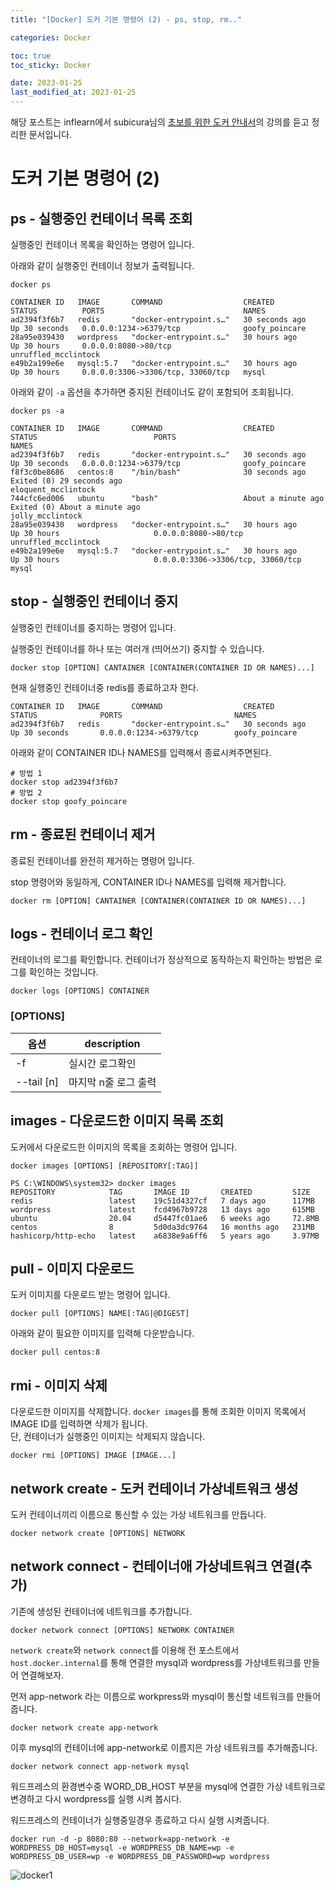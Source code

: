 ```yaml
---
title: "[Docker] 도커 기본 명령어 (2) - ps, stop, rm.."

categories: Docker

toc: true
toc_sticky: Docker

date: 2023-01-25
last_modified_at: 2023-01-25
---
```


해당 포스트는 inflearn에서 subicura님의 [초보를 위한 도커 안내서](https://www.inflearn.com/course/%EB%8F%84%EC%BB%A4-%EC%9E%85%EB%AC%B8/dashboard)의 강의를 듣고 정리한 문서입니다.

# 도커 기본 명령어 (2)

## ps - 실행중인 컨테이너 목록 조회 

실행중인 컨테이너 목록을 확인하는 명령어 입니다.

아래와 같이 실행중인 컨테이너 정보가 출력됩니다.

```shell
docker ps
```

```shell
CONTAINER ID   IMAGE       COMMAND                  CREATED          STATUS          PORTS                               NAMES
ad2394f3f6b7   redis       "docker-entrypoint.s…"   30 seconds ago   Up 30 seconds   0.0.0.0:1234->6379/tcp              goofy_poincare
28a95e039430   wordpress   "docker-entrypoint.s…"   30 hours ago     Up 30 hours     0.0.0.0:8080->80/tcp                unruffled_mcclintock
e49b2a199e6e   mysql:5.7   "docker-entrypoint.s…"   30 hours ago     Up 30 hours     0.0.0.0:3306->3306/tcp, 33060/tcp   mysql
```


아래와 같이 `-a` 옵션을 추가하면 중지된 컨테이너도 같이 포함되어 조회됩니다.

```shell
docker ps -a
```

```shell
CONTAINER ID   IMAGE       COMMAND                  CREATED              STATUS                          PORTS                               NAMES
ad2394f3f6b7   redis       "docker-entrypoint.s…"   30 seconds ago   Up 30 seconds   0.0.0.0:1234->6379/tcp              goofy_poincare
f8f3c0be8686   centos:8    "/bin/bash"              30 seconds ago       Exited (0) 29 seconds ago                                           eloquent_mcclintock
744cfc6ed006   ubuntu      "bash"                   About a minute ago   Exited (0) About a minute ago                                       jolly_mcclintock
28a95e039430   wordpress   "docker-entrypoint.s…"   30 hours ago         Up 30 hours                     0.0.0.0:8080->80/tcp                unruffled_mcclintock
e49b2a199e6e   mysql:5.7   "docker-entrypoint.s…"   30 hours ago         Up 30 hours                     0.0.0.0:3306->3306/tcp, 33060/tcp   mysql
```

## stop - 실행중인 컨테이너 중지

실행중인 컨테이너를 중지하는 명령어 입니다.

실행중인 컨테이너를 하나 또는 여러개 (띄어쓰기) 중지할 수 있습니다.

```shell
docker stop [OPTION] CANTAINER [CONTAINER(CONTAINER ID OR NAMES)...]
```

현재 실행중인 컨테이너중 redis를 종료하고자 한다.

```shell
CONTAINER ID   IMAGE       COMMAND                  CREATED              STATUS              PORTS                         NAMES
ad2394f3f6b7   redis       "docker-entrypoint.s…"   30 seconds ago       Up 30 seconds       0.0.0.0:1234->6379/tcp        goofy_poincare
```

아래와 같이 CONTAINER ID나 NAMES를 입력해서 종료시켜주면된다.

```shell
# 방법 1
docker stop ad2394f3f6b7
# 방법 2
docker stop goofy_poincare
```


## rm - 종료된 컨테이너 제거

종료된 컨테이너를 완전히 제거하는 명령어 입니다.

stop 명령어와 동일하게, CONTAINER ID나 NAMES를 입력해 제거합니다.

```shell
docker rm [OPTION] CANTAINER [CONTAINER(CONTAINER ID OR NAMES)...]
```


## logs - 컨테이너 로그 확인

컨테이너의 로그를 확인합니다. 컨테이너가 정상적으로 동작하는지 확인하는 방법은 로그를 확인하는 것입니다.

```shell
docker logs [OPTIONS] CONTAINER
```

### [OPTIONS]

| 옵션         | description  |
|------------|--------------|
| -f         | 실시간 로그확인     |
| --tail [n] | 마지막 n줄 로그 출력 |


## images - 다운로드한 이미지 목록 조회

도커에서 다운로드한 이미지의 목록을 조회하는 명령어 입니다.

```shell
docker images [OPTIONS] [REPOSITORY[:TAG]]
```

```shell
PS C:\WINDOWS\system32> docker images
REPOSITORY            TAG       IMAGE ID       CREATED         SIZE
redis                 latest    19c51d4327cf   7 days ago      117MB
wordpress             latest    fcd4967b9728   13 days ago     615MB
ubuntu                20.04     d5447fc01ae6   6 weeks ago     72.8MB
centos                8         5d0da3dc9764   16 months ago   231MB
hashicorp/http-echo   latest    a6838e9a6ff6   5 years ago     3.97MB
```


## pull - 이미지 다운로드

도커 이미지를 다운로드 받는 명령어 입니다.

```shell
docker pull [OPTIONS] NAME[:TAG|@DIGEST]
```

아래와 같이 필요한 이미지를 입력해 다운받습니다.

```shell
docker pull centos:8
```


## rmi - 이미지 삭제

다운로드한 이미지를 삭제합니다. `docker images`를 통해 조회한 이미지 목록에서 IMAGE ID를 입력하면 삭제가 됩니다.  
단, 컨테이너가 실행중인 이미지는 삭제되지 않습니다.

```shell
docker rmi [OPTIONS] IMAGE [IMAGE...]
```


## network create - 도커 컨테이너 가상네트워크 생성

도커 컨테이너끼리 이름으로 통신할 수 있는 가상 네트워크를 만듭니다.

```shell
docker network create [OPTIONS] NETWORK
```


## network connect - 컨테이너애 가상네트워크 연결(추가)

기존에 생성된 컨테이너에 네트워크를 추가합니다.

```shell
docker network connect [OPTIONS] NETWORK CONTAINER
```

`network create`와 `network connect`를 이용해 전 포스트에서 `host.docker.internal`를 통해 연결한 mysql과 wordpress를 가상네트워크를 만들어 연결해보자.

먼저 app-network 라는 이름으로 workpress와 mysql이 통신할 네트워크를 만들어 줍니다.

```shell
docker network create app-network
```

이후 mysql의 컨테이너에 app-network로 이름지은 가상 네트워크를 추가해줍니다.

```shell
docker network connect app-network mysql
```

워드프레스의 환경변수중 WORD_DB_HOST 부분을 mysql에 연결한 가상 네트워크로 변경하고 다시 wordpress를 실행 시켜 봅시다.

워드프레스의 컨테이너가 실행중일경우 종료하고 다시 실행 시켜줍니다.

```shell
docker run -d -p 8080:80 --network=app-network -e WORDPRESS_DB_HOST=mysql -e WORDPRESS_DB_NAME=wp -e WORDPRESS_DB_USER=wp -e WORDPRESS_DB_PASSWORD=wp wordpress
```

![docker1]({{site.url}}//assets/image/2023/2023-01/25-docker001.png)

## 